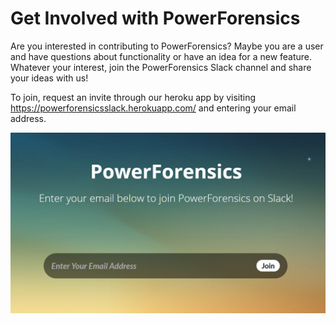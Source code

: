 # Get Involved with PowerForensics
Are you interested in contributing to PowerForensics? 
Maybe you are a user and have questions about functionality or have an idea for a new feature. 
Whatever your interest, join the PowerForensics Slack channel and share your ideas with us!

To join, request an invite through our heroku app by visiting <a href="https://powerforensicsslack.herokuapp.com/">https://powerforensicsslack.herokuapp.com/</a> and entering your email address.

![Heroku App](img/herokuapp.PNG)